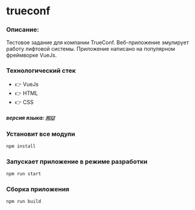 # trueconf
### Описание: 
Тестовое задание для компании TrueConf. Веб-приложение эмулирует работу лифтовой системы.
Приложение написано на популярном фреймворке VueJs.
### Технологический стек
* :point_right: VueJs
* :point_right: HTML
* :point_right: CSS
##### версия языка: :ru:


###  Установит все модули
```sh
npm install
```

### Запускает приложение в режиме разработки

```sh
npm run start
```

### Сборка приложения

```sh
npm run build
```

